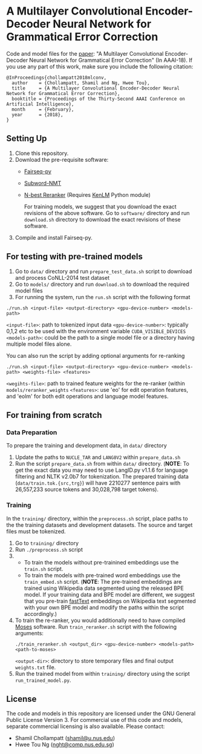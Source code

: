 # A Multilayer Convolutional Encoder-Decoder Neural Network for Grammatical Error Correction

Code and model files for the [paper](https://arxiv.org/abs/1801.08831): "A Multilayer Convolutional Encoder-Decoder Neural Network for Grammatical Error Correction" (In AAAI-18). If you use any part of this work, make sure you include the following citation:

```
@InProceedings{chollampatt2018mlconv,
  author    = {Chollampatt, Shamil and Ng, Hwee Tou},
  title     = {A Multilayer Convolutional Encoder-Decoder Neural Network for Grammatical Error Correction},
  booktitle = {Proceedings of the Thirty-Second AAAI Conference on Artificial Intelligence},
  month     = {February},
  year      = {2018},
}
```

## Setting Up
1. Clone this repository.
2. Download the pre-requisite software:
    * [Fairseq-py](http://github.com/facebookresearch/fairseq-py)
    * [Subword-NMT](https://github.com/rsennrich/subword-nmt)
    * [N-best Reranker](https://github.com/nusnlp/nbest-reranker/) (Requires [KenLM](https://github.com/kpu/kenlm) Python module)

      For training models, we suggest that you download the exact revisions of the above software. Go to `software/` directory and run `download.sh` directory to download the exact revisions of these software.
3. Compile and install Fairseq-py.


## For testing with pre-trained models
1. Go to `data/` directory and run `prepare_test_data.sh` script to download and process CoNLL-2014 test dataset
2. Go to `models/` directory and run `download.sh` to download the required model files
3. For running the system, run the `run.sh` script with the following format
```
./run.sh <input-file> <output-directory> <gpu-device-number> <models-path>
````
`<input-file>`: path to tokenized input data
`<gpu-device-number>`: typically 0,1,2 etc to be used with the environment variable `CUDA_VISIBLE_DEVICES`
`<models-path>`: could be the path to a single model file or a directory having multiple model files alone.

You can also run the script by adding optional arguments for re-ranking
```
./run.sh <input-file> <output-directory> <gpu-device-number> <models-path> <weights-file> <features>
````
 `<wegihts-file>`: path to trained feature weights for the re-ranker (within `models/reranker_weights`
 `<features>`: use 'eo' for edit operation features, and 'eolm' for both edit operations and language model features.



## For training from scratch

### Data Preparation
To prepare the training and development data, in `data/` directory
1. Update the paths to `NUCLE_TAR` and `LANG8V2` within `prepare_data.sh`
2. Run the script `prepare_data.sh` from within `data/` directory.
   (**NOTE**: To get the exact data you may need to use LangID.py v1.1.6 for language filtering and NLTK v2.0b7 for tokenization. The prepared training data (`data/train.tok.{src,trg}`) will have 2210277 sentence pairs with 26,557,233 source tokens and 30,028,798 target tokens).

### Training
In the `training/` directory, within the `preprocess.sh` script, place paths to the the training datasets and development datasets. The source and target files must be tokenized.
1. Go to `training/` directory
2. Run `./preprocess.sh` script
3.   
    - To train the models without pre-trainined embeddings use the `train.sh` script.
    - To train the models with pre-trained word embeddings use the `train_embed.sh` script. (**NOTE**: The pre-trained embeddings are trained using Wikipedia data segmented using the released BPE model. If your training data and BPE model are different, we suggest that you pre-train [fastText](https://github.com/facebookresearch/fastText) embeddings on Wikipedia text segmented with your own BPE model and modify the paths within the script accordingly.)
4. To train the re-ranker, you would additionally need to have compiled [Moses](https://github.com/moses-smt/mosesdecoder) software. Run `train_reranker.sh` script with the following arguments:
      ```
      ./train_reranker.sh <output_dir> <gpu-device-number> <models-path> <path-to-moses>
      ```
      `<output-dir>`: directory to store temporary files and final output `weights.txt` file.
5. Run the trained model from within `training/` directory using the script `run_trained_model.py`.

## License
The code and models in this repository are licensed under the GNU General Public License Version 3.
For commercial use of this code and models, separate commercial licensing is also available. Please contact:

* Shamil Chollampatt (shamil@u.nus.edu)
* Hwee Tou Ng (nght@comp.nus.edu.sg)





